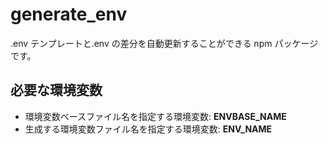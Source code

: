 # generate_env

.env テンプレートと.env の差分を自動更新することができる npm パッケージです。

## 必要な環境変数

- 環境変数ベースファイル名を指定する環境変数: **ENVBASE_NAME**
- 生成する環境変数ファイル名を指定する環境変数: **ENV_NAME**
